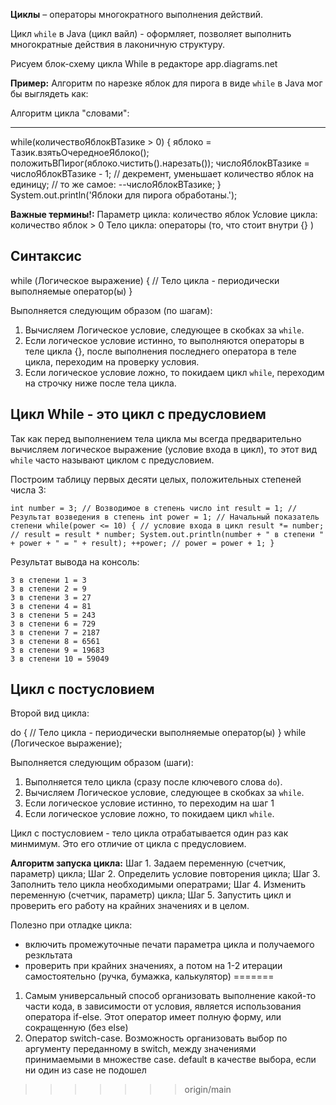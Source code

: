 **Циклы** – операторы многократного выполнения действий.

Цикл `while` в Java (цикл вайл) - оформляет, позволяет выполнить многократные действия в
лаконичную структуру.

Рисуем блок-схему цикла While в редакторе app.diagrams.net

**Пример:**
Алгоритм по нарезке яблок для пирога в виде `while` в Java мог бы выглядеть как:

Алгоритм цикла "словами":
_______________________
while(количествоЯблокВТазике > 0) {
яблоко = Tазик.взятьОчередноеЯблоко();
положитьВПирог(яблоко.чистить().нарезать());
числоЯблокВТазике = числоЯблокВТазике - 1;
// декремент, уменьшает количество яблок на единицу;
// то же самое: --числоЯблокВТазике;
}
System.out.println('Яблоки для пирога обработаны.');

**Важные термины!:**
Параметр цикла: количество яблок
Условие цикла: количество яблок > 0
Тело цикла: операторы (то, что стоит внутри {} )

## Синтаксис

while (Логическое выражение) {
// Тело цикла - периодически выполняемые оператор(ы)
}

Выполняется следующим образом (по шагам):
1. Вычисляем Логическое условие, следующее в скобках за `while`.
2. Если логическое условие истинно, то выполняются операторы в теле цикла {},
   после выполнения последнего оператора в теле цикла, переходим на проверку условия.
3. Если логическое условие ложно, то покидаем цикл `while`, переходим на строчку ниже после тела цикла.

## Цикл While - это цикл с предусловием

Так как перед выполнением тела цикла мы всегда предварительно вычисляем логическое выражение (условие входа в цикл),
то этот вид `while` часто называют циклом с предусловием.

Построим таблицу  первых десяти целых, положительных степеней числа 3:

`int number = 3; // Возводимое в степень число
int result = 1; // Результат возведения в степень
int power = 1; // Начальный показатель степени
while(power <= 10) { // условие входа в цикл
result *= number; // result = result * number;
System.out.println(number + " в степени " + power + " = " + result);
++power; // power = power + 1;
}`

Результат вывода на консоль:

```
3 в степени 1 = 3
3 в степени 2 = 9
3 в степени 3 = 27
3 в степени 4 = 81
3 в степени 5 = 243
3 в степени 6 = 729
3 в степени 7 = 2187
3 в степени 8 = 6561
3 в степени 9 = 19683
3 в степени 10 = 59049
```

## Цикл с постусловием

Второй вид цикла:

do {
// Тело цикла - периодически выполняемые оператор(ы)
} while (Логическое выражение);

Выполняется следующим образом (шаги):
1. Выполняется тело цикла (сразу после ключевого слова `do`).
2. Вычисляем Логическое условие, следующее в скобках за `while`.
3. Если логическое условие истинно, то переходим на шаг 1
4. Если логическое условие ложно, то покидаем цикл `while`.

Цикл с постусловием - тело цикла отрабатывается один раз как минмимум.
Это его отличие от цикла с предусловием.

**Алгоритм запуска цикла:**
Шаг 1. Задаем переменную (счетчик, параметр) цикла;
Шаг 2. Определить условие повторения цикла;
Шаг 3. Заполнить тело цикла необходимыми оператрами;
Шаг 4. Изменить переменную (счетчик, параметр) цикла;
Шаг 5. Запустить цикл и проверить его работу на крайних значениях и в целом.

Полезно при отладке цикла:
- включить промежуточные печати параметра цикла и получаемого резкльтата
- проверить при крайних значениях, а потом на 1-2 итерации самостоятельно (ручка, бумажка, калькулятор)
=======
1. Самым универсальный способ организовать выполнение какой-то части кода, в зависимости от условия, 
   является использования оператора if-else. Этот оператор имеет полную форму, или сокращенную (без else)
2. Оператор switch-case. Возможность организовать выбор по аргументу переданному в switch, между значениями
   принимаемыми в множестве case. default в качестве выбора, если ни один из case не подошел
>>>>>>> origin/main
